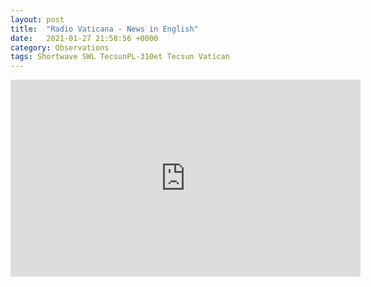```yaml
---
layout: post
title:  "Radio Vaticana - News in English"
date:   2021-01-27 21:58:56 +0000
category: Observations
tags: Shortwave SWL TecsunPL-310et Tecsun Vatican
---
```

<iframe width="560" height="315" src="https://www.youtube.com/embed/rN8BjWX0-oM?controls=0" frameborder="0" allow="accelerometer; autoplay; clipboard-write; encrypted-media; gyroscope; picture-in-picture" allowfullscreen></iframe>
